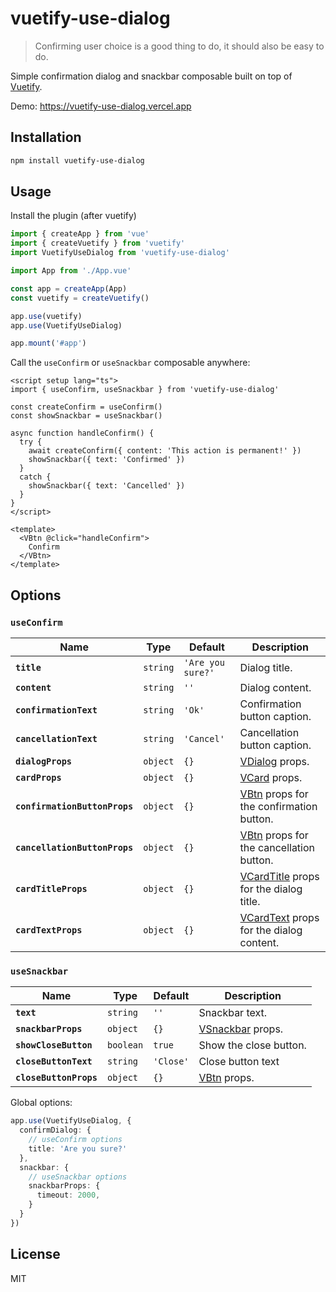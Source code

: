 # vuetify-use-dialog

> Confirming user choice is a good thing to do, it should also be easy to do.

Simple confirmation dialog and snackbar composable built on top of [Vuetify](https://next.vuetifyjs.com).

Demo: https://vuetify-use-dialog.vercel.app

## Installation

```bash
npm install vuetify-use-dialog
```

## Usage

Install the plugin (after vuetify)

```ts
import { createApp } from 'vue'
import { createVuetify } from 'vuetify'
import VuetifyUseDialog from 'vuetify-use-dialog'

import App from './App.vue'

const app = createApp(App)
const vuetify = createVuetify()

app.use(vuetify)
app.use(VuetifyUseDialog)

app.mount('#app')
```

Call the `useConfirm` or `useSnackbar` composable anywhere:

```vue
<script setup lang="ts">
import { useConfirm, useSnackbar } from 'vuetify-use-dialog'

const createConfirm = useConfirm()
const showSnackbar = useSnackbar()

async function handleConfirm() {
  try {
    await createConfirm({ content: 'This action is permanent!' })
    showSnackbar({ text: 'Confirmed' })
  }
  catch {
    showSnackbar({ text: 'Cancelled' })
  }
}
</script>

<template>
  <VBtn @click="handleConfirm">
    Confirm
  </VBtn>
</template>
```

## Options

### `useConfirm`

| Name                                    | Type        | Default           | Description                                                                                                                                                                                                                            |
| --------------------------------------- | ----------- | ----------------- | -------------------------------------------------------------------------------------------------------------------------------------------------------------------------------------------------------------------------------------- |
| **`title`**                             | `string` | `'Are you sure?'` | Dialog title.                                                                                                                                                                                                                          |
| **`content`**                       | `string` | `''`              | Dialog content.                                                                                                                                                                          |
| **`confirmationText`**                  | `string` | `'Ok'`            | Confirmation button caption.                                                                                                                                                                                                           |
| **`cancellationText`**                  | `string` | `'Cancel'`        | Cancellation button caption.                                                                                                                                                                                                           |
| **`dialogProps`**                       | `object`    | `{}`              | [VDialog](https://next.vuetifyjs.com/en/api/v-dialog/#props) props.                                                                                                                                                             |
| **`cardProps`**                | `object`    | `{}`              | [VCard](https://next.vuetifyjs.com/en/api/v-card/#props) props.                                                                                                                                              |
| **`confirmationButtonProps`**           | `object`    | `{}`              | [VBtn](https://next.vuetifyjs.com/en/api/v-btn/#props) props for the confirmation button.                                                                                                                                 |
| **`cancellationButtonProps`**           | `object`    | `{}`              | [VBtn](https://next.vuetifyjs.com/en/api/v-btn/#props) props for the cancellation button.                                                                                                                                 |
| **`cardTitleProps`**                        | `object`    | `{}`              | [VCardTitle](https://next.vuetifyjs.com/en/api/v-card-title/#props) props for the dialog title.                                                                                                                                         |
| **`cardTextProps`**                      | `object`    | `{}`              | [VCardText](https://next.vuetifyjs.com/en/api/v-card-text/#props) props for the dialog content.                                                                                                                                   |

### `useSnackbar`

| Name                                    | Type        | Default           | Description                                                                                                                                                                                                                            |
| --------------------------------------- | ----------- | ----------------- | -------------------------------------------------------------------------------------------------------------------------------------------------------------------------------------------------------------------------------------- |
| **`text`**                             | `string` | `''` | Snackbar text.                                                                                                                                                              |
| **`snackbarProps`**                       | `object`    | `{}`              | [VSnackbar](https://next.vuetifyjs.com/en/api/v-snackbar/#props) props.                                                                                                                                                             |
| **`showCloseButton`**                       | `boolean` | `true`              | Show the close button.
| **`closeButtonText`**                       | `string` | `'Close'`              | Close button text 
| **`closeButtonProps`**                       | `object`    | `{}`              | [VBtn](https://next.vuetifyjs.com/en/api/v-dialog/#props) props.                                                                                                                                                             |

Global options:

```ts
app.use(VuetifyUseDialog, {
  confirmDialog: {
    // useConfirm options
    title: 'Are you sure?'
  },
  snackbar: {
    // useSnackbar options
    snackbarProps: {
      timeout: 2000,
    }
  }
})
```

## License

MIT
